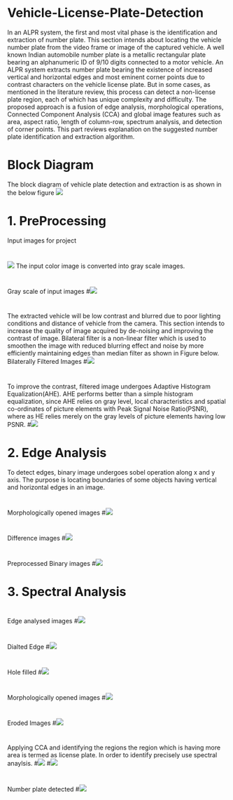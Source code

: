 # Vehicle-License-Plate-Detection
In an ALPR system, the first and most vital phase is the identification and extraction of number plate. This section intends about locating the vehicle number plate from the video frame or image of the captured vehicle. A well known Indian automobile number plate is a metallic rectangular plate bearing an alphanumeric ID of 9/10 digits connected to a motor vehicle. An ALPR system extracts number plate bearing the existence of increased vertical and horizontal edges and most eminent corner points due to contrast characters on the vehicle license plate. But in some cases, as mentioned in the literature review, this
process can detect a non-license plate region, each of which has unique complexity and difficulty. The proposed approach is a fusion of edge analysis, morphological operations, Connected Component Analysis (CCA) and global image features such as area, aspect ratio, length of column-row, spectrum analysis, and detection of corner points. This part reviews explanation on the suggested number plate identification and extraction algorithm.

# Block Diagram
The block diagram of vehicle plate detection and extraction is as shown in the below figure 
![](block2.png)

# 1. PreProcessing 
Input images for project
#
![](b1.png)
The input color image is converted into gray scale images.
#
Gray scale of input images
#![](b14.png)
#
The extracted vehicle will be low contrast and blurred due to poor lighting conditions and distance of vehicle from the camera. This section intends to increase the quality of image acquired by de-noising and improving the contrast of image. Bilateral filter is a non-linear filter which is used to smoothen the image with reduced blurring effect and
noise by more efficiently maintaining edges than median filter as shown in Figure below.
Bilaterally Filtered Images
#![](b15.png)
#
To improve the contrast, filtered image undergoes Adaptive Histogram Equalization(AHE).
AHE performs better than a simple histogram equalization, since AHE relies on gray level,
local characteristics and spatial co-ordinates of picture elements with Peak Signal Noise
Ratio(PSNR), where as HE relies merely on the gray levels of picture elements having
low PSNR.
#![](b16.png)
#
# 2. Edge Analysis 
To detect edges, binary image undergoes sobel operation along x and y axis. The purpose is locating boundaries of some objects having vertical and horizontal edges in an image.
#
Morphologically opened images
#![](b17.png)
#
Difference images
#![](b18.png)
#
Preprocessed Binary images
#![](b2.png)
#
# 3. Spectral Analysis
#
Edge analysed images
#![](b4.png)
#
Dialted Edge
#![](b19.png)
#
Hole filled
#![](b4.png)
#
Morphologically opened images
#![](b5.png)
#
Eroded Images
#![](b6.png)
#
Applying CCA and identifying the regions the region which is having more area is termed as license plate. In order to identify precisely use spectral anaylsis. 
#![](q4.png)
#![](q5.png)
#
Number plate detected
#![](b7.png)
